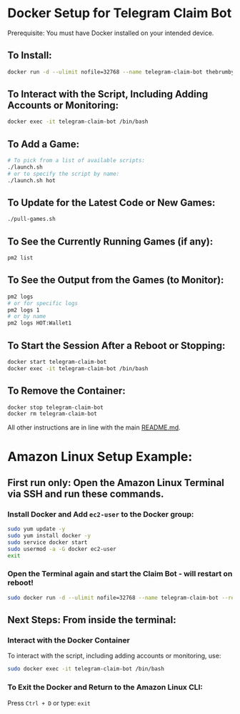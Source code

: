 # Docker Setup for Telegram Claim Bot

Prerequisite: You must have Docker installed on your intended device.

## To Install:
```sh
docker run -d --ulimit nofile=32768 --name telegram-claim-bot thebrumby/telegram-claim-bot:1.0
```
## To Interact with the Script, Including Adding Accounts or Monitoring:
```sh
docker exec -it telegram-claim-bot /bin/bash
```
## To Add a Game:
```sh
# To pick from a list of available scripts:
./launch.sh
# or to specify the script by name:
./launch.sh hot
```
## To Update for the Latest Code or New Games:
```sh
./pull-games.sh
```
## To See the Currently Running Games (if any):
```sh
pm2 list
```
## To See the Output from the Games (to Monitor):
```sh
pm2 logs 
# or for specific logs
pm2 logs 1
# or by name
pm2 logs HOT:Wallet1
```
## To Start the Session After a Reboot or Stopping:
```sh
docker start telegram-claim-bot
docker exec -it telegram-claim-bot /bin/bash
```
## To Remove the Container:
```sh
docker stop telegram-claim-bot
docker rm telegram-claim-bot
```
All other instructions are in line with the main [README.md](https://github.com/thebrumby/HotWalletClaimer).

# Amazon Linux Setup Example:

## First run only: Open the Amazon Linux Terminal via SSH and run these commands.

### Install Docker and Add `ec2-user` to the Docker group:
```sh
sudo yum update -y
sudo yum install docker -y
sudo service docker start
sudo usermod -a -G docker ec2-user
exit
```
### Open the Terminal again and start the Claim Bot - will restart on reboot!
```sh
sudo docker run -d --ulimit nofile=32768 --name telegram-claim-bot --restart unless-stopped thebrumby/telegram-claim-bot:1.0
```
## Next Steps: From inside the terminal:

### Interact with the Docker Container
To interact with the script, including adding accounts or monitoring, use:
```sh
sudo docker exec -it telegram-claim-bot /bin/bash
```
### To Exit the Docker and Return to the Amazon Linux CLI:
Press `Ctrl + D` or type:
`exit`
